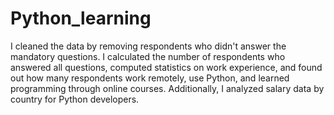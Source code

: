# Python_learning
I cleaned the data by removing respondents who didn't answer the mandatory questions. I calculated the number of respondents who answered all questions, computed statistics on work experience, and found out how many respondents work remotely, use Python, and learned programming through online courses. Additionally, I analyzed salary data by country for Python developers.
